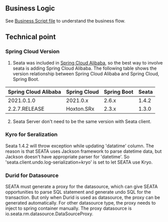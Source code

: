 ## Business Logic
See [Business Script file](BusinessScript.md) to understand the business flow.

## Technical point
### Spring Cloud Version
1. Seata was included in [Spring Cloud Alibaba](https://spring.io/projects/spring-cloud-alibaba#learn), 
so the best way to involve seata is adding Spring Cloud Alibaba. 
The following table shows the version relationship between Spring Cloud Alibaba and Spring Cloud, Spring Boot.

| Spring Cloud Alibaba | Spring Cloud | Spring Boot | Seata |
|----------------------|--------------|-------------|-------|
| 2021.0.1.0           | 2021.0.x     | 2.6.x       | 1.4.2 |
| 2.2.7.RELEASE        | Hoxton.SRx   | 2.3.x       | 1.3.0 |
 
2. Seata Server don't need to be the same version with Seata client. 

### Kyro for Seralization

Seata 1.4.2 will throw exception while updating 'datatime' column.
The reason is that SEATA uses Jackson framework to parse datetime data, but Jackson doesn't have appropriate parser for 'datetime'.
So 'seata.client.undo.log-serialization=kryo' is set to let SEATA use Kryo.

### Durid for Datasource

SEATA must generate a proxy for the datasource, which can give SEATA opportunities to parse SQL statement and generate undo SQL for the transaction.
But only when Durid is used as datasource, the proxy can be generated automatically. For other datasource type, the proxy needs to inject to spring container manually.
The proxy datasource is io.seata.rm.datasource.DataSourceProxy.